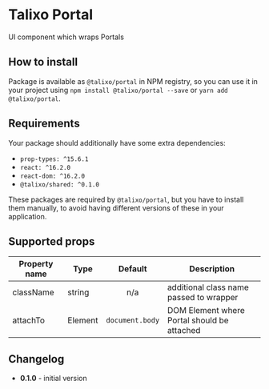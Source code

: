 # Talixo Portal

UI component which wraps Portals

## How to install

Package is available as `@talixo/portal` in NPM registry, so you can use it in your project
using `npm install @talixo/portal --save` or `yarn add @talixo/portal`.

## Requirements

Your package should additionally have some extra dependencies:

- `prop-types: ^15.6.1`
- `react: ^16.2.0`
- `react-dom: ^16.2.0`
- `@talixo/shared: ^0.1.0`

These packages are required by `@talixo/portal`, but you have to install them manually,
to avoid having different versions of these in your application.

## Supported props

Property name | Type      | Default           | Description
--------------|-----------|:-----------------:|--------------------------------
className     | string    | n/a               | additional class name passed to wrapper
attachTo      | Element   | `document.body`   | DOM Element where Portal should be attached

## Changelog

- **0.1.0** - initial version
